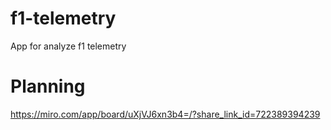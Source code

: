 # f1-telemetry
App for analyze f1 telemetry

# Planning
https://miro.com/app/board/uXjVJ6xn3b4=/?share_link_id=722389394239
